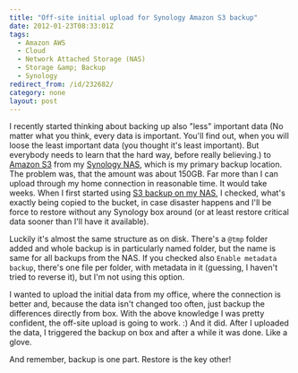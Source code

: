 ```yaml
---
title: "Off-site initial upload for Synology Amazon S3 backup"
date: 2012-01-23T08:33:01Z
tags:
  - Amazon AWS
  - Cloud
  - Network Attached Storage (NAS)
  - Storage &amp; Backup
  - Synology
redirect_from: /id/232682/
category: none
layout: post
---
```

I recently started thinking about backing up also "less" important data (No matter what you think, every data is important. You'll find out, when you will loose the least important data (you thought it's least important). But everybody needs to learn that the hard way, before really believing.) to [Amazon S3][1] from my [Synology NAS][2], which is my primary backup location. The problem was, that the amount was about 150GB. Far more than I can upload through my home connection in reasonable time. It would take weeks. When I first started using [S3 backup on my NAS][3], I checked, what's exactly being copied to the bucket, in case disaster happens and I'll be force to restore without any Synology box around (or at least restore critical data sooner than I'll have it available).

Luckily it's almost the same structure as on disk. There's a `@tmp` folder added and whole backup is in particularly named folder, but the name is same for all backups from the NAS. If you checked also `Enable metadata backup`, there's one file per folder, with metadata in it (guessing, I haven't tried to reverse it), but I'm not using this option.

I wanted to upload the initial data from my office, where the connection is better and, because the data isn't changed too often, just backup the differences directly from box. With the above knowledge I was pretty confident, the off-site upload is going to work. :) And it did. After I uploaded the data, I triggered the backup on box and after a while it was done. Like a glove.

And remember, backup is one part. Restore is the key other!

[1]: http://aws.amazon.com/s3/
[2]: http://www.synology.com/
[3]: http://www.synology.com/us/products/features/backup_server.php